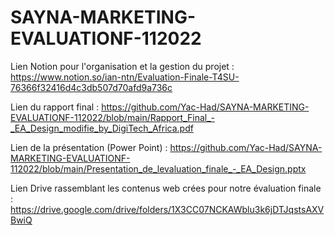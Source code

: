 # SAYNA-MARKETING-EVALUATIONF-112022

Lien Notion pour l'organisation et la gestion du projet : https://www.notion.so/ian-ntn/Evaluation-Finale-T4SU-76366f32416d4c3db507d70afd9a736c

Lien du rapport final : https://github.com/Yac-Had/SAYNA-MARKETING-EVALUATIONF-112022/blob/main/Rapport_Final_-_EA_Design_modifie_by_DigiTech_Africa.pdf

Lien de la présentation (Power Point) : https://github.com/Yac-Had/SAYNA-MARKETING-EVALUATIONF-112022/blob/main/Presentation_de_levaluation_finale_-_EA_Design.pptx

Lien Drive rassemblant les contenus web crées pour notre évaluation finale : https://drive.google.com/drive/folders/1X3CC07NCKAWblu3k6jDTJqstsAXVBwiQ
